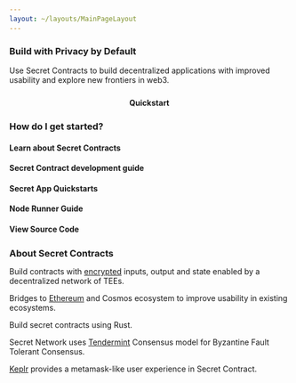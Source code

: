 ```yaml
---
layout: ~/layouts/MainPageLayout
---
```


<template v-slot:title>

## Secret Network Developer<br>Resources

</template>

<slim-column>

### Build with Privacy by Default

Use Secret Contracts to build decentralized applications with improved usability and explore new frontiers in web3.

<a class="white-button" href="https://build.scrt.network/dev/developers.html" target="_blank">Quickstart</a>

</slim-column>

<single-column>

### How do I get started?

</single-column>

<card-holder class="how-to-get-started" columns="5">

<card>

<template v-slot:header>

![Book](../img/card/book.svg)

</template>

#### Learn about Secret Contracts

<template v-slot:footer>

<next-button tag="Learn more" to="https://build.scrt.network/dev/quickstart.html">

</next-button>

</template>

</card>

<card>

<template v-slot:header>

![Manual guide](../img/card/manual-guide.svg)

</template>

#### Secret Contract development guide

<template v-slot:footer>

<next-button tag="Read guide" to="https://github.com/enigmampc/secret-contracts-guide">

</next-button>

</template>

</card>

<card>

<template v-slot:header>

![Library](../../src/assets/library.svg)

</template>

#### Secret App Quickstarts

<template v-slot:footer>

<next-button tag="Get started" to="https://github.com/enigmampc/SecretJS-Templates">

</next-button>

</template>

</card>

<card>

<template v-slot:header>

![Run](../img/card/run.svg)

</template>

#### Node Runner Guide

<template v-slot:footer>

<next-button tag="Read guide" to="https://build.scrt.network/validators-and-full-nodes/join-validator-mainnet.html">

</next-button>

</template>

</card>

<card>

<template v-slot:header>

![Source code](../img/card/source-code.svg)

</template>

#### View Source Code

<template v-slot:footer>

<next-button tag="View code" to="https://github.com/enigmampc/SecretNetwork">

</next-button>

</template>

</card>

</card-holder>

<announcement>

<template v-slot:content-left>

#### Announcement

### Developer Ecosystem Grants are LIVE!


Secret Network is growing fast - now you can grow with us and receive grants for your efforts! Proposals are split into three categories: Secret Apps, Ecosystem, and Network improvements.

<next-button class="turquoise" tag="Grant Ideas" to="/grant-application-ideas">

</next-button>
<next-button class="turquoise" tag="Grant Application Process" to="/grant-application-process">

</next-button>

</template>

<template v-slot:content-right>

![](../img/announcement/secret-grants.png)

</template>

</announcement>

<single-column>

### About Secret Contracts

</single-column>

<card-holder>

<card class="contract-card">

<template v-slot:header>

#### Smart contracts with data privacy

</template>

Build contracts with <a href="https://build.scrt.network/dev/privacy-model-of-secret-contracts.html#tx-parameter-verification"> encrypted</a> inputs, output and state enabled by a decentralized network of TEEs.

</card>

<card class="contract-card">

<template v-slot:header>

#### Interoperability that brings privacy to public blockchains

</template>

Bridges to <a href="bridge.scrt.network/eth" target="_blank">Ethereum</a> and Cosmos ecosystem to improve usability in existing ecosystems.

</card>

<card class="contract-card">

<template v-slot:header>

#### Ease of coding with Rust

</template>

Build secret contracts using Rust.

</card>

<card class="contract-card">

<template v-slot:header>

#### Proven consensus model

</template>

Secret Network uses <a href="https://docs.tendermint.com/master/introduction/what-is-tendermint.html">Tendermint</a> Consensus model for Byzantine Fault Tolerant Consensus.

</card>

<card class="contract-card">

<template v-slot:header>

#### Built-in wallet support

</template>

<a href="https://wallet.keplr.app/#/dashboard">Keplr</a> provides a metamask-like user experience in Secret Contract.

</card>

</card-holder>


<style lang="scss">
#secret-network-developerbrresources {
   @include respond-to("large and up") {
    line-height: rem(40px);
  }
   @include respond-to("medium and down") {
    font-size: rem(24px);
  }
  @include respond-to("medium") {
    padding-top: rem(21px);
  }
}
#how-do-i-get-started {
    margin: 0;
}
#about-secret-contracts {
    margin: 25px 0 0 0;
}
.how-to-get-started {
  .grid {
    @include respond-to("large and up") {
        grid-column-gap: rem(16px);
    }
    @include respond-to("small and down") {
      grid-column-gap: unset;
      grid-row-gap: rem(34px);
    }
    .card {
      border: 1px solid var(--theme-fg) !important;
      border-radius: 10px !important;
      grid-template-rows: 34px 1fr 46px;
      grid-row-gap: 10px;
      padding: $gutter;
      &__header {
          padding: 0;
         .separator {
            display: none;
         }
         p {
            height: rem(34px);
            margin: 0 0 $gutter 0;
         }
      }
      &__body{
          padding: 0;
          margin-bottom: 11px;
        h4 {
            margin: 0;
            padding: 0;
            line-height: 26px;
        }
      }
      &__footer { 
          padding: 0;
          a {
              margin: 0;
              background-color: unset;
              font-size: rem(16px);
                @include theme(dark dark-colored) {
                    color: $secondary-turquoise-color;
                    border: 1px solid $secondary-turquoise-color;
                }
                @include theme(light light-colored) {
                    color: $primary-blue-color;
                    border: 1px solid $primary-blue-color;
                }
                &:hover {
                    transition: 0.5s ease;
                    -webkit-transition: 0.5s ease;
                    @include theme(dark dark-colored) {
                        background-color: $secondary-turquoise-color;
                        color: var(--theme-bg);
                        .themed-image {
                            img {
                                filter: brightness(0);
                            }
                        }
                    }
                    @include theme(light light-colored) {
                        background-color: $primary-blue-color;
                        color: var(--theme-bg);
                        .themed-image {
                            img {
                                filter: brightness(0) invert(1);
                            }
                        }
                    }
                }
                @media (min-width: 1008px) and (max-width: 1199px) {
                    font-size: rem(14px);
                } 
                @include respond-to("small and down") {
                    width: 100%;
                    text-align: center;
                }
            }
        }
    } 
  }
}
.contract-card {
  border: 1px solid var(--theme-fg) !important;
  border-radius: 10px !important;
  grid-template-rows: 80px 1fr;
  grid-row-gap: rem(21px);
  .card__header {
    .separator {
      display: none;
    }
    h4 {
        margin: 0;
    }
  }
  .card__body {
    padding: 0;
    p {
        margin: 0;
        padding: 0 $gutter $gutter $gutter;
        min-height: rem(110px);
        a {
            display: inline-block !important;
            width: auto !important;
            padding: 0 !important;
            font-weight: 100 !important;
            background-color: unset !important;
            color: var(--theme-fg) !important;
            text-decoration: underline !important;
        }
    }
  }
  .card__footer {
    display: none;
  }
    @include respond-to("small and down") {
        grid-template-rows: auto;
        .card__body {
            padding: 0;
            p {
                min-height: unset;
            }
        }
    }
}
.white-button {
    display: block;
    width: rem(200px);
    margin: 0 auto;
    text-align: center;
    border-radius: 10px;
    padding: 10px 0;
    color: var(--theme-bg);
    background-color: var(--theme-fg);
    font-weight: bold;
    text-decoration: none;
    @include respond-to("small and down") {
        width: 100%;
    }
}
</style>
